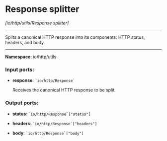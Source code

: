 # Response splitter

_[io/http/utils/Response splitter]_

---

Splits a canonical HTTP response into its components: HTTP status, headers, and body.

---

__Namespace__: io/http/utils

### Input ports:

* __response__: `` `io/http/Response` ``

    Receives the canonical HTTP response to be split.

### Output ports:

* __status__: `` `io/http/Response`["status"] ``


* __headers__: `` `io/http/Response`["headers"] ``


* __body__: `` `io/http/Response`["body"] ``

